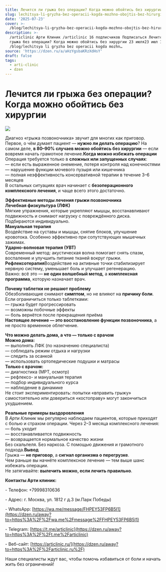 ```yaml
---
title: Лечится ли грыжа без операции? Когда можно обойтись без хирургии
slug: lechitsya-li-gryzha-bez-operacii-kogda-mozhno-obojtis-bez-hirurgii
date: '2025-07-23'
cover: >-
  /blog/lechitsya-li-gryzha-bez-operacii-kogda-mozhno-obojtis-bez-hirurgii/cover.jpg
description: >-
  /articlinic Арти Клиник /articlinic 16 подписчиков Подписаться Лечится ли
  грыжа без операции? Когда можно обойтись без хирургии 23 июля23 июл 1 2 мин
  /blog/lechitsya li gryzha bez operacii kogda mozhn…
source: 'https://dzen.ru/a/aHzYgsbaKRzXdHsY'
draft: false
tags:
  - arti-clinic
  - dzen
---
```


# Лечится ли грыжа без операции? Когда можно обойтись без хирургии

![](/blog/lechitsya-li-gryzha-bez-operacii-kogda-mozhno-obojtis-bez-hirurgii/img-0.jpg)

Диагноз «грыжа позвоночника» звучит для многих как приговор. Первое, о чём думает пациент — **нужно ли делать операцию**? На самом деле, **в 80–90% случаев можно обойтись без хирургии** — если вовремя начать грамотное лечение.**Когда можно избежать операции**  
Операция требуется только в **сложных или запущенных случаях**:  
— если есть выраженное онемение, потеря контроля над конечностями  
— нарушение функции мочевого пузыря или кишечника  
— полная неэффективность консервативной терапии в течение 3–6 месяцев  
В остальных ситуациях врач начинает с **безоперационного комплексного лечения**, и чаще всего этого достаточно.  
  
**Эффективные методы лечения грыжи позвоночника**  
**Лечебная физкультура (ЛФК)**  
Мягкие упражнения, которые укрепляют мышцы, восстанавливают подвижность и снимают нагрузку с повреждённого диска. Подбираются индивидуально.  
**Мануальная терапия**  
Воздействие на суставы и мышцы, снятие блоков, улучшение кровотока. Особенно эффективно при сопутствующих мышечных зажимах.  
**Ударно-волновая терапия (УВТ)**  
Современный метод: акустическая волна помогает снять спазм, воспаление и улучшить питание тканей вокруг грыжи.  
**Рефлексотерапия**Воздействие на активные точки стабилизирует нервную систему, уменьшает боль и улучшает регенерацию.  
Важно: всё это — **не один волшебный метод**, а **комплексная программа**, которую назначает врач.  
  
**Почему таблетки не решают проблему**  
Обезболивающие снимают **симптом**, но не влияют на **причину боли**.  
Если ограничиться только таблетками:  
— грыжа будет прогрессировать  
— возможны побочные эффекты  
— боль вернётся после прекращения приёма  
**Настоящее лечение — это восстановление функции позвоночника**, а не просто временное облегчение.  
  
**Что можно делать дома, а что — только с врачом**  
**Можно дома:**  
— выполнять ЛФК (по назначению специалиста)  
— соблюдать режим отдыха и нагрузки  
— следить за осанкой  
— использовать ортопедические подушки и матрасы  
**Только с врачом:**  
— диагностика (МРТ, осмотр)  
— рефлексо- и мануальная терапия  
— подбор индивидуального курса  
— наблюдение в динамике  
Не стоит экспериментировать: попытки «вправить грыжу» самостоятельно или довериться «костоправу» могут закончиться ухудшением.  
  
**Реальные примеры выздоровления**  
В _Арти Клиник_ мы регулярно наблюдаем пациентов, которые приходят с болью и страхом операции. Через 2–3 месяца комплексного лечения:  
— боль уходит  
— восстанавливается подвижность  
— возвращается нормальное качество жизни  
Без скальпеля. Без наркоза. С помощью движения и грамотного подхода.**Вывод**  
Грыжа — **не приговор**, а **сигнал организма о перегрузке**.  
Чем раньше вы начнёте комплексное лечение — тем выше шанс избежать операции.  
Не затягивайте: **вылечить можно, если лечить правильно**.

**Контакты Арти клиник:**

\- Телефон: +79998310636

\- Адрес: г. Москва, ул. 1812 г д.3 (м.Парк Победы)

\- WhatsApp: [https://wa.me/message/FHPEY53FP6B5I1](https://dzen.ru/away?to=https%3A%2F%2Fwa.me%2Fmessage%2FFHPEY53FP6B5I1)

\- Telegram: [https://t.me/articlinic](https://dzen.ru/away?to=https%3A%2F%2Ft.me%2Farticlinic)

\- Веб-сайт: [https://articlinic.ru/](https://dzen.ru/away?to=https%3A%2F%2Farticlinic.ru%2F)

Наши специалисты ждут вас, чтобы помочь избавиться от боли и начать жить без ограничений!
